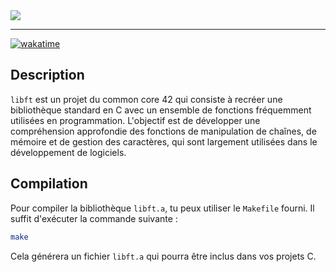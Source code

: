 <img src="https://i.imgur.com/KqgSnxU.png"/>

---

[![wakatime](https://wakatime.com/badge/github/eliamd/42_libft.svg)](https://wakatime.com/badge/github/eliamd/42_libft)

## Description

`libft` est un projet du common core 42 qui consiste à recréer une bibliothèque standard en C avec un ensemble de fonctions fréquemment utilisées en programmation. L'objectif est de développer une compréhension approfondie des fonctions de manipulation de chaînes, de mémoire et de gestion des caractères, qui sont largement utilisées dans le développement de logiciels.

## Compilation

Pour compiler la bibliothèque `libft.a`, tu peux utiliser le `Makefile` fourni. Il suffit d'exécuter la commande suivante :

```bash
make
```

Cela générera un fichier `libft.a` qui pourra être inclus dans vos projets C.
